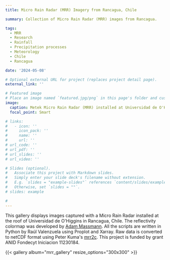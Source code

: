 ```yaml
---
title: Micro Rain Radar (MRR) Imagery from Rancagua, Chile

summary: Collection of Micro Rain Radar (MRR) images from Rancagua.

tags:
  - MRR
  - Research
  - Rainfall
  - Precipitation processes
  - Meteorology
  - Chile
  - Rancagua

date: '2024-05-08'

# Optional external URL for project (replaces project detail page).
external_link: ''

# Featured image
# Place an image named `featured.jpg/png` in this page's folder and customize its options here.
image:
  caption: Metek Micro Rain Radar (MRR) installed at Universidad de O'Higgins in Rancagua, Chile
  focal_point: Smart

# links:
#   - icon: ''
#     icon_pack: ''
#     name: ''
#     url: ''
# url_code: ''
# url_pdf: ''
# url_slides: ''
# url_video: ''

# Slides (optional).
#   Associate this project with Markdown slides.
#   Simply enter your slide deck's filename without extension.
#   E.g. `slides = "example-slides"` references `content/slides/example-slides.md`.
#   Otherwise, set `slides = ""`.
# slides: example

# 
---
```


This gallery displays images captured with a Micro Rain Radar installed at the roof of Universidad de O'Higgins in Rancagua, Chile. The reflectivity colormap was developed by [Adam Massmann](https://massma.github.io). All the scripts are written in Python by Raúl Valenzuela using Proplot and Xarray. Raw data is converted to netCDF format using Peter Kuma's [mrr2c](https://github.com/peterkuma/mrr2c). This project is funded by grant ANID Fondecyt Iniciacion 11230184.

{{< gallery album="mrr_gallery" resize_options="300x300" >}}



